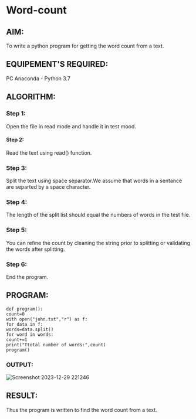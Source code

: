 # Word-count
## AIM:
To write a python program for getting the word count from a text.
## EQUIPEMENT'S REQUIRED: 
PC
Anaconda - Python 3.7
## ALGORITHM:
### Step 1:
Open the file in read mode and handle it in test mood.
#### Step 2:
Read the text using read() function.
### Step 3:
Split the text using space separator.We assume that words in a sentance are separted by a space
character.
### Step 4:
The length of the split list should equal the numbers of words in the test file.
### Step 5:
You can refine the count by cleaning the string prior to splitting or validating the words after
splitting.
### Step 6:
End the program. 


## PROGRAM:
```
def program():
count=0
with open("john.txt","r") as f:
for data in f:
words=data.split()
for word in words:
count+=1
print("Ttotal number of words:",count)
program()

```

### OUTPUT:

![Screenshot 2023-12-29 221246](https://github.com/ALANZION/Word-count/assets/145743064/5bedec97-75c5-47c4-9d57-e4609168a7da)


## RESULT:
Thus the program is written to find the word count from a text.
